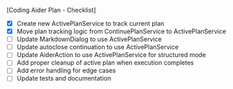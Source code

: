 [Coding Aider Plan - Checklist]

- [x] Create new ActivePlanService to track current plan
- [x] Move plan tracking logic from ContinuePlanService to ActivePlanService
- [ ] Update MarkdownDialog to use ActivePlanService
- [ ] Update autoclose continuation to use ActivePlanService
- [ ] Update AiderAction to use ActivePlanService for structured mode
- [ ] Add proper cleanup of active plan when execution completes
- [ ] Add error handling for edge cases
- [ ] Update tests and documentation
